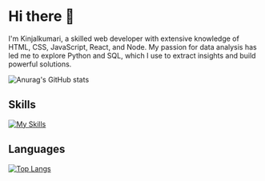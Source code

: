 # Hi there 👋

I'm Kinjalkumari, a skilled web developer with extensive knowledge of HTML, CSS, JavaScript, React, and Node. My passion for data analysis has led me to explore Python and SQL, which I use to extract insights and build powerful solutions.

![Anurag's GitHub stats](https://github-readme-stats.vercel.app/api?username=KIN156&show_icons=true&theme=radical)

## Skills

[![My Skills](https://skillicons.dev/icons?i=html,css,js,react,nodejs,py)](https://skillicons.dev)


## Languages

[![Top Langs](https://github-readme-stats.vercel.app/api/top-langs/?username=anuraghazra&size_weight=0.5&count_weight=0.5)](https://github.com/anuraghazra/github-readme-stats)
